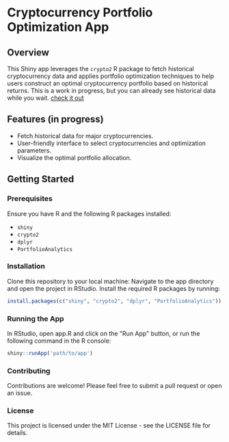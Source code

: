 # Cryptocurrency Portfolio Optimization App

## Overview
This Shiny app leverages the `crypto2` R package to fetch historical cryptocurrency data and applies portfolio optimization techniques to help users construct an optimal cryptocurrency portfolio based on historical returns.
This is a work in progress, but you can already see historical data while you wait. [check it out](https://ianmuliterno.shinyapps.io/Crypto-Market-Analysis/)

## Features (in progress)
- Fetch historical data for major cryptocurrencies.
- User-friendly interface to select cryptocurrencies and optimization parameters.
- Visualize the optimal portfolio allocation.

## Getting Started

### Prerequisites
Ensure you have R and the following R packages installed:
- `shiny`
- `crypto2`
- `dplyr`
- `PortfolioAnalytics`

### Installation
Clone this repository to your local machine:
Navigate to the app directory and open the project in RStudio. Install the required R packages by running:

```r
install.packages(c("shiny", "crypto2", "dplyr", "PortfolioAnalytics"))
```

### Running the App
In RStudio, open app.R and click on the "Run App" button, or run the following command in the R console:

```r
shiny::runApp('path/to/app')
```

### Contributing
Contributions are welcome! Please feel free to submit a pull request or open an issue.

### License
This project is licensed under the MIT License - see the LICENSE file for details.
